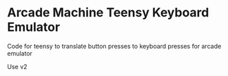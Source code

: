 Arcade Machine Teensy Keyboard Emulator
===================================

Code for teensy to translate button presses to keyboard presses for arcade emulator

Use v2

